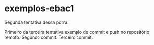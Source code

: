 # exemplos-ebac1
Segunda tentativa dessa porra.

Primeiro da terceira tentativa exemplo de commit e push no repositório remoto.
Segundo commit.
Terceiro commit.